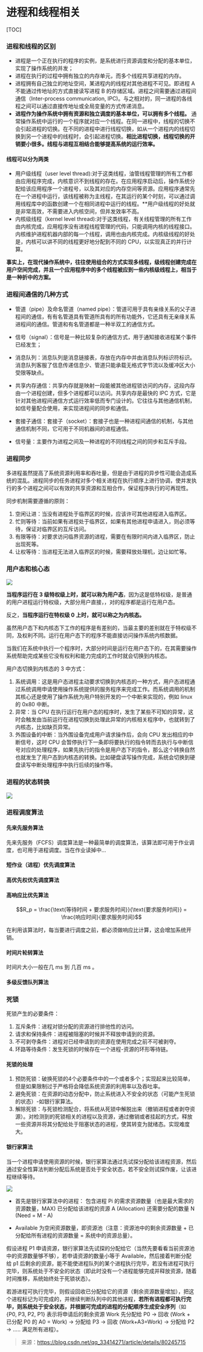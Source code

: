 # 进程和线程相关

[TOC]

### 进程和线程的区别

+ 进程是一个正在执行的程序的实例，是系统进行资源调度和分配的基本单位，实现了操作系统的并发；
+ 进程在执行的过程中拥有独立的内存单元，而多个线程共享进程的内存。
+ 进程拥有自己独立的地址空间，某进程内的线程对其他进程不可见。即进程 A 不能通过传地址的方式直接读写进程 B 的存储区域。进程之间需要通过进程间通信（Inter-process communication, IPC)。与之相对的，同一进程的各线程之间可以通过直接传地址或全局变量的方式传递消息。
+ **进程作为操作系统中拥有资源和独立调度的基本单位，可以拥有多个线程。** 通常操作系统中运行的一个程序就对应一个线程。在同一进程中，线程的切换不会引起进程的切换。在不同的进程中进行线程切换，如从一个进程内的线程切换到另一个进程中的线程时，会引起进程切换。**相比进程切换，线程切换的开销要小很多。线程与进程互相结合能够提高系统的运行效率。**

#### 线程可以分为两类

+ 用户级线程（user level thread):对于这类线程，油管线程管理的所有工作都由应用程序完成，内核意识不到线程的存在。在应用程序启动后，操作系统分配给该应用程序一个进程号，以及其对应的内存空间等资源。应用程序通常先在一个进程中运行，该线程被称为主线程，在其运行的某个时刻，可以通过调用线程库中的函数创建一个在相同进程中运行的线程。**用户级线程的好处就是非常高效，不需要进入内核空间，但并发效率不高。
+ 内核级线程（kernel level thread):对于这类线程，有关线程管理的所有工作由内核完成，应用程序没有进程线程管理的代码，只能调用内核的线程接口。内核维护进程机器内部的每一个线程，调用也由内核完成。内核级线程的好处是，内核可以讲不同的线程更好地分配到不同的 CPU，以实现真正的并行计算。

**事实上，在现代操作系统中，往往使用组合的方式实现多线程，级线程创建完成在用户空间完成，并且一个应用程序中的多个线程被应到一些内核级线程上，相当于是一种折中的方案。**

### 进程间通信的几种方式

+ 管道（pipe）及命名管道（named pipe）：管道可用于具有亲缘关系的父子进程间的通信，有有名管道具有管道所具有的所有功能外，它还具有无亲缘关系进程间的通信。管道和有名管道都是一种半双工的通信方式。

+ 信号（signal）：信号是一种比较复杂的通信方式，用于通知接收进程某个事件已经发生；

+ 消息队列：消息队列是消息链接表，存放在内存中并由消息队列标识符标识。消息队列客服了信息传递信息少、管道只能承载无格式字节流以及缓冲区大小受限等缺点。

+ 共享内存通信：共享内存就是映射一段能被其他进程锁访问的内存，这段内存由一个进程创建，但多个进程都可以访问。共享内存是最快的 IPC 方式，它是针对其他进程间通信方式运行效率低而专门设计的。它往往与其他通信机制，如信号量配合使用，来实现进程间的同步和通信。

+ 套接子通信：套接子（socket）：套接子也是一种进程间通信的机制，与其他通信机制不同，它可用于不同机器间的进程通信。

+ 信号量：主要作为进程之间及一种进程的不同线程之间的同步和互斥手段。

### 进程同步

多进程虽然提高了系统资源利用率和吞吐量，但是由于进程的异步性可能会造成系统的混乱。进程同步的任务进程对多个相关进程在执行顺序上进行协调，使并发执行的多个进程之间可以有效的共享资源和互相合作，保证程序执行的可再现性。

同步机制需要遵循的原则：

1. 空闲让进：当没有进程处于临界区的时候，应该许可其他进程进入临界区。
2. 忙则等待：当前如果有进程处于临界区，如果有其他进程申请进入，则必须等待，保证对临界区的互斥访问。
3. 有限等待：对要求访问临界资源的进程，需要在有限时间内进入临界区，防止出现死等。
4. 让权等待：当进程无法进入临界区的时候，需要释放处理机，边让如忙等。

### 用户态和核心态

![](http://user-gold-cdn.xitu.io/2017/5/22/08d8fe2bdd546e97085f4f1d69281c9f?imageView2/0/w/1280/h/960/format/webp/ignore-error/1)

**当程序运行在 3 级特权级上时，就可以称为用户态**，因为这是低特权级，是普通的用户进程运行特权级，大部分用户直接，，对的程序都是运行在用户态。

反之，**当程序运行在特权级 0 上时，就可以称之为内核态。**

虽然用户态下和内核态下工作的程序是有差别的，当最主要的差别就在于特权级不同，及权利不同。运行在用户态下的程序不能直接访问操作系统内核数据。

当我们在系统中执行一个程序时，大部分时间是运行在用户态下的，在其需要操作系统帮助完成某些它没有权利和能力完成的工作时就会切换到内核态。

用户态切换到内核态的 3 中方式：

1. 系统调用：这是用户态进程主动要求切换到内核态的一种方式，用户态进程通过系统调用申请使用操作系统提供的服务程序来完成工作。而系统调用的机制其核心还是使用了操作系统为用户特别开发的一个中断来实现的，例如 linux 的 0x80 中断。
2. 异常：当 CPU 在执行运行在用户态的程序时，发生了某些不可知的异常，这时会触发由当前运行在进程切换到处理此异常的内核相关程序中，也就转到了内核态，比如缺页异常。
3. 外围设备的中断：当外围设备完成用户请求操作后，会向 CPU 发出相应的中断信号，这时 CPU 会暂停执行下一条即将要执行的指令转而去执行与中断信号对应的处理程序，如果先执行的指令是用户态下的指令，那么这个转换自然也就发生了用户态到内核态的转换。比如硬盘读写操作完成，系统会切换到硬盘读写中断处理程序中执行后续的操作等。

### 进程的状态转换

![](https://user-gold-cdn.xitu.io/2017/5/22/412498f4ecd2c25f4294653969aace75?imageView2/0/w/1280/h/960/format/webp/ignore-error/1)

### 进程调度算法

#### 先来先服务算法

先来先服务（FCFS）调度算法是一种最简单的调度算法，该算法即可用于作业调度，也可用于进程调度。当在作业读掉中...

#### 短作业（进程）优先调度算法

#### 高优先权优先调度算法

#### 高响应比优先算法

```math
R_p = \frac{\text{等待时间 + 要求服务时间}}{\text{要求服务时间}} = \frac{响应时间}{要求服务时间}
```

在利用该算法时，每当要进行调度之前，都必须做响应比计算，这会增加系统开销。

#### 时间片轮转算法

时间片大小一般在几 ms 到 几百 ms 。

#### 多级反馈队列算法



### 死锁

死锁产生的必要条件：

1. 互斥条件：进程对锁分配的资源进行排他性的访问。
2. 请求和保持条件：进程被阻塞的时候并不释放申请到的资源。
3. 不可剥夺条件：进程对已经申请到的资源在使用完成之前不可被剥夺。
4. 环路等待条件：发生死锁的时候存在一个进程-资源的环形等待链。

#### 死锁的处理

1. 预防死锁：破换死锁的4个必要条件中的一个或者多个；实现起来比较简单，但是如果限制过于严格将会降低系统资源的利用率以及吞吐率。
2. 避免死锁：在资源的动态分配中，防止系统进入不安全的状态（可能产生死锁的状态）-如银行家算法。
3. 解除死锁：与死锁检测配合，将系统从死锁中解脱出来（撤销进程或者剥夺资源）。对检测到的死锁相关的进程以及资源，通过撤销或者挂起的方式，释放一些资源并将其分配给处于阻塞状态的进程，使其转变为就绪态。实现难度大。

#### 银行家算法

当一个进程申请使用资源的时候，银行家算法通过先试探分配给该进程资源，然后通过安全性算法判断分配后系统是否处于安全状态，若不安全则试探作废，让该进程继续等待。

![](http://img.mcwebsite.top/20190908140139.png)

+ 首先是银行家算法中的进程：
    包含进程 Pi 的需求资源数量（也是最大需求的资源数量，MAX)
    已分配给该进程的资源 A (Allocation)
    还需要分配的数量 N (Need = M - A)

+ Available 为空闲资源数量，即资源池（注意：资源池中的剩余资源数量 + 已分配给所有进程的资源数量 = 系统中的资源总量）。

假设进程 P1 申请资源，银行家算法先试探的分配给它（当然先要看看当前资源池中的资源数量够不够），若申请资源的数量小等于 Available，然后接着判断分配给 p1 后剩余的资源，能不能使进程队列的某个进程执行完毕，若没有进程可执行完毕，则系统处于不安全的状态（即此时没有一个进程能够完成并释放资源，随着时间推移，系统始终处于死锁状态）。

若游进程可执行完毕，则假设回收已分配给它的资源（剩余资源数量增加），把这个进程标记为可完成的，并继续判断队列中的其他进程，**若所有进程都可执行完毕，则系统处于安全状态，并根据可完成的进程的分配顺序生成安全序列**（如 {P0, P3, P2, P1} 表示将申请后的剩余资源 Work 先分配给 P0 -> 回收 (Work + 已分配 P0 的 A0 = Work) -> 分配给 P3 -> 回收 (Work+A3=Work) -> 分配给 P2 -> ..... 满足所有进程）。

> 来源：https://blog.csdn.net/qq_33414271/article/details/80245715